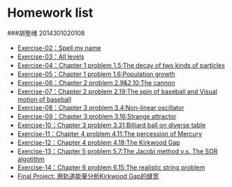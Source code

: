 # Homework list
###胡塾绪    2014301020108
* [Exercise-02：Spell my name]()
* [Exercise-03：All levels]()
* [Exercise-04：Chapter 1 problem 1.5:The decay of two kinds of particles]()
* [Exercise-05：Chapter 1 problem 1.6:Population growth]()
* [Exercise-06：Chapter 2 problem 2.9&2.10:The cannon]()
* [Exercise-07：Chapter 2 problem 2.19:The spin of baseball and Visual motion of baseball]()
* [Exercise-08：Chapter 3 problem 3.4:Non-linear oscillator]()
* [Exercise-09：Chapter 3 problem 3.16:Strange attractor]()
* [Exercise-10：Chapter 3 problem 3.31:Billiard ball on diverse table]()
* [Exercise-11：Chapter 4 problem 4.11:The percession of Mercury]()
* [Exercise-12：Chapter 4 problem 4.18:The Kirkwood Gap]()
* [Exercise-13：Chapter 5 problem 5.7:The Jacobi method v.s. The SOR algotithm]()
* [Exercise-14：Chapter 6 problem 6.15:The realistic string problem]()
* [Final Project: 用轨道能量分析Kirkwood Gap的缝宽]() 
